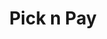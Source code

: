 ---
title: "Pick n Pay"
url: /kempton-park/pick-n-pay-cnr-kelvin-drive-and-h-lewis-street/
shop: supermarket
---